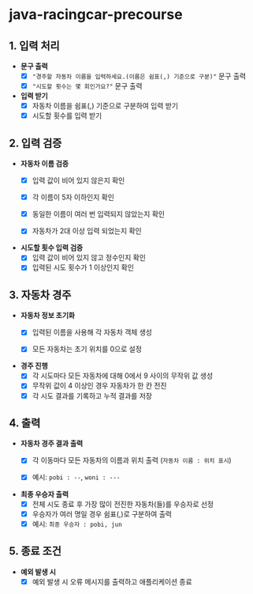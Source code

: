 # java-racingcar-precourse

## 1. 입력 처리
- **문구 출력**
    - [x] `"경주할 자동차 이름을 입력하세요.(이름은 쉼표(,) 기준으로 구분)"` 문구 출력
    - [x] `"시도할 횟수는 몇 회인가요?"` 문구 출력

- **입력 받기**
    - [x] 자동차 이름을 쉼표(,) 기준으로 구분하여 입력 받기
    - [x] 시도할 횟수를 입력 받기

## 2. 입력 검증
- **자동차 이름 검증**
    - [x] 입력 값이 비어 있지 않은지 확인 
    - [x] 각 이름이 5자 이하인지 확인
    - [x] 동일한 이름이 여러 번 입력되지 않았는지 확인
    - [x] 자동차가 2대 이상 입력 되었는지 확인 
  

- **시도할 횟수 입력 검증**
    - [x] 입력 값이 비어 있지 않고 정수인지 확인
    - [x] 입력된 시도 횟수가 1 이상인지 확인

## 3. 자동차 경주
- **자동차 정보 초기화**
    - [x] 입력된 이름을 사용해 각 자동차 객체 생성
    - [x] 모든 자동차는 초기 위치를 0으로 설정


- **경주 진행**
    - [x] 각 시도마다 모든 자동차에 대해 0에서 9 사이의 무작위 값 생성
    - [x] 무작위 값이 4 이상인 경우 자동차가 한 칸 전진
    - [x] 각 시도 결과를 기록하고 누적 결과를 저장

## 4. 출력
- **자동차 경주 결과 출력**
    - [x] 각 이동마다 모든 자동차의 이름과 위치 출력 (`자동차 이름 : 위치 표시`)
    - [x] 예시: `pobi : --`, `woni : ---`


- **최종 우승자 출력**
    - [x] 전체 시도 종료 후 가장 많이 전진한 자동차(들)를 우승자로 선정
    - [x] 우승자가 여러 명일 경우 쉼표(,)로 구분하여 출력
    - [x] 예시: `최종 우승자 : pobi, jun`

## 5. 종료 조건
- **예외 발생 시**
    - [x] 예외 발생 시 오류 메시지를 출력하고 애플리케이션 종료
